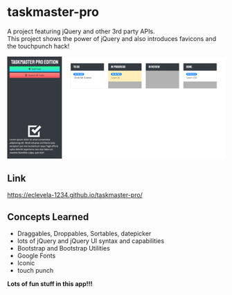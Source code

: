 # taskmaster-pro
A project featuring jQuery and other 3rd party APIs.\
This project shows the power of jQuery and also introduces favicons and the touchpunch hack!

![screenshot](./assets/images/screenshot.png)

## Link
https://eclevela-1234.github.io/taskmaster-pro/

## Concepts Learned
* Draggables, Droppables, Sortables, datepicker
* lots of jQuery and jQuery UI syntax and capabilities
* Bootstrap and Bootstrap Utilities
* Google Fonts
* Iconic
* touch punch

**Lots of fun stuff in this app!!!**
